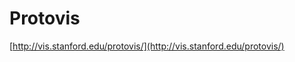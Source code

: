 <!--
id: 1672275057
link: http://tumblr.atmos.org/post/1672275057/protovis
slug: protovis
date: Wed Nov 24 2010 12:30:25 GMT-0800 (PST)
publish: 2010-11-024
tags: 
title: Protovis
-->


Protovis
========

[http://vis.stanford.edu/protovis/](http://vis.stanford.edu/protovis/)

